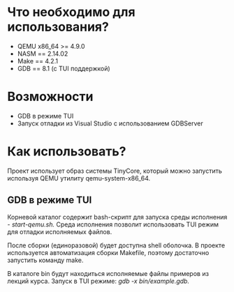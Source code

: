 # Что необходимо для использования?

* QEMU x86_64  >= 4.9.0
* NASM         == 2.14.02
* Make         == 4.2.1
* GDB          == 8.1 (с TUI поддержкой)

# Возможности

* GDB в режиме TUI
* Запуск отладки из Visual Studio с использованием GDBServer

# Как использовать?

Проект использует образ системы TinyCore, который можно запустить используя QEMU утилиту qemu-system-x86_64.

## GDB в режиме TUI

Корневой каталог содержит bash-скрипт для запуска среды исполнения - <em>start-qemu.sh.</em> Среда исполнения позволит использовать TUI режим для отладки исполняемых файлов.

После сборки (единоразовой) будет доступна shell оболочка. В проекте используется автоматизация сборки Makefile, поэтому достаточно запустить команду make.

В каталоге bin будут находиться исполняемые файлы примеров из лекций курса. Запуск в TUI режиме: <em>gdb -x bin/example.gdb.</em>

